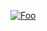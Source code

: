 [![Foo](https://prototipo-maps--daionepavan.repl.co/content/images/googleMaps.PNG)](https://prototipo-maps--daionepavan.repl.co)

